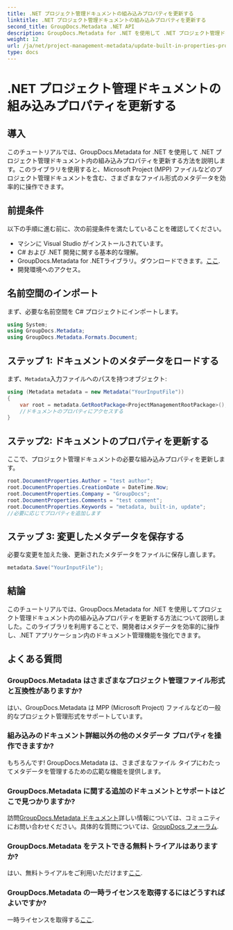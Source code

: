 ```yaml
---
title: .NET プロジェクト管理ドキュメントの組み込みプロパティを更新する
linktitle: .NET プロジェクト管理ドキュメントの組み込みプロパティを更新する
second_title: GroupDocs.Metadata .NET API
description: GroupDocs.Metadata for .NET を使用して .NET プロジェクト管理ドキュメントのメタデータを更新する方法を学びます。文書管理を効率的に強化します。
weight: 12
url: /ja/net/project-management-metadata/update-built-in-properties-project-management-documents/
type: docs
---
```

# .NET プロジェクト管理ドキュメントの組み込みプロパティを更新する

## 導入
このチュートリアルでは、GroupDocs.Metadata for .NET を使用して .NET プロジェクト管理ドキュメント内の組み込みプロパティを更新する方法を説明します。このライブラリを使用すると、Microsoft Project (MPP) ファイルなどのプロジェクト管理ドキュメントを含む、さまざまなファイル形式のメタデータを効率的に操作できます。
## 前提条件
以下の手順に進む前に、次の前提条件を満たしていることを確認してください。
- マシンに Visual Studio がインストールされています。
- C# および .NET 開発に関する基本的な理解。
-  GroupDocs.Metadata for .NETライブラリ。ダウンロードできます。[ここ](https://releases.groupdocs.com/metadata/net/).
- 開発環境へのアクセス。

## 名前空間のインポート
まず、必要な名前空間を C# プロジェクトにインポートします。
```csharp
using System;
using GroupDocs.Metadata;
using GroupDocs.Metadata.Formats.Document;
```
## ステップ 1: ドキュメントのメタデータをロードする
まず、`Metadata`入力ファイルへのパスを持つオブジェクト:
```csharp
using (Metadata metadata = new Metadata("YourInputFile"))
{
    var root = metadata.GetRootPackage<ProjectManagementRootPackage>();
    //ドキュメントのプロパティにアクセスする
}
```
## ステップ2: ドキュメントのプロパティを更新する
ここで、プロジェクト管理ドキュメントの必要な組み込みプロパティを更新します。
```csharp
root.DocumentProperties.Author = "test author";
root.DocumentProperties.CreationDate = DateTime.Now;
root.DocumentProperties.Company = "GroupDocs";
root.DocumentProperties.Comments = "test comment";
root.DocumentProperties.Keywords = "metadata, built-in, update";
//必要に応じてプロパティを追加します
```
## ステップ 3: 変更したメタデータを保存する
必要な変更を加えた後、更新されたメタデータをファイルに保存し直します。
```csharp
metadata.Save("YourInputFile");
```

## 結論
このチュートリアルでは、GroupDocs.Metadata for .NET を使用してプロジェクト管理ドキュメント内の組み込みプロパティを更新する方法について説明しました。このライブラリを利用することで、開発者はメタデータを効率的に操作し、.NET アプリケーション内のドキュメント管理機能を強化できます。

## よくある質問
### GroupDocs.Metadata はさまざまなプロジェクト管理ファイル形式と互換性がありますか?
はい、GroupDocs.Metadata は MPP (Microsoft Project) ファイルなどの一般的なプロジェクト管理形式をサポートしています。
### 組み込みのドキュメント詳細以外の他のメタデータ プロパティを操作できますか?
もちろんです! GroupDocs.Metadata は、さまざまなファイル タイプにわたってメタデータを管理するための広範な機能を提供します。
### GroupDocs.Metadata に関する追加のドキュメントとサポートはどこで見つかりますか?
訪問[GroupDocs.Metadata ドキュメント](https://tutorials.groupdocs.com/metadata/net/)詳しい情報については、コミュニティにお問い合わせください。具体的な質問については、[GroupDocs フォーラム](https://forum.groupdocs.com/c/metadata/14).
### GroupDocs.Metadata をテストできる無料トライアルはありますか?
はい、無料トライアルをご利用いただけます[ここ](https://releases.groupdocs.com/).
### GroupDocs.Metadata の一時ライセンスを取得するにはどうすればよいですか?
一時ライセンスを取得する[ここ](https://purchase.groupdocs.com/temporary-license/).